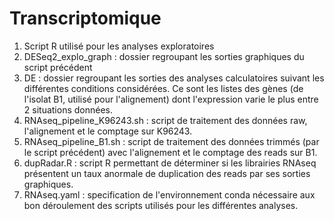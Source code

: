 # Transcriptomique

1. Script R utilisé pour les analyses exploratoires
2. DESeq2_explo_graph : dossier regroupant les sorties graphiques du script précédent
3. DE : dossier regroupant les sorties des analyses calculatoires suivant les différentes conditions considérées. Ce sont les listes des gènes (de l'isolat B1, utilisé pour l'alignement) dont l'expression varie le plus entre 2 situations données.
4. RNAseq_pipeline_K96243.sh : script de traitement des données raw, l'alignement et le comptage sur K96243.
5. RNAseq_pipeline_B1.sh : script de traitement des données trimmés (par le script précédent) avec l'alignement et le comptage des reads sur B1.
6. dupRadar.R : script R permettant de déterminer si les librairies RNAseq présentent un taux anormale de duplication des reads par ses sorties graphiques.
7. RNAseq.yaml : specification de l'environnement conda nécessaire aux bon déroulement des scripts utilisés pour les différentes analyses.
